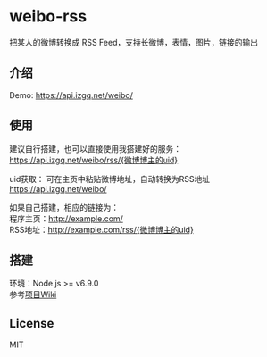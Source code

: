 # weibo-rss
把某人的微博转换成 RSS Feed，支持长微博，表情，图片，链接的输出

## 介绍
Demo: https://api.izgq.net/weibo/

## 使用
建议自行搭建，也可以直接使用我搭建好的服务：  
https://api.izgq.net/weibo/rss/{微博博主的uid}

uid获取：
可在主页中粘贴微博地址，自动转换为RSS地址  
https://api.izgq.net/weibo/

如果自己搭建，相应的链接为：  
程序主页：http://example.com/  
RSS地址：http://example.com/rss/{微博博主的uid}  

## 搭建
环境：Node.js >= v6.9.0  
参考[项目Wiki](https://github.com/zgq354/weibo-rss/wiki)  

## License
MIT
